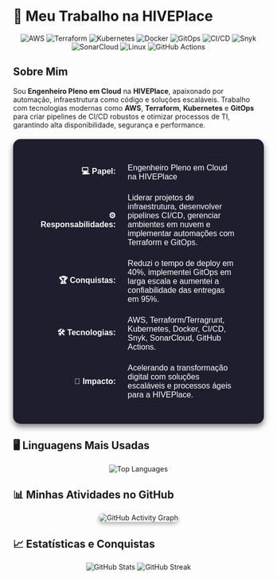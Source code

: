 # 🚀 Meu Trabalho na HIVEPlace

<!-- Badges com tecnologias e ferramentas relevantes para DevOps -->
<p align="center">
  <img src="https://img.shields.io/badge/AWS-232F3E?style=for-the-badge&logo=amazon-aws&logoColor=white" alt="AWS" />
  <img src="https://img.shields.io/badge/Terraform-7B42BC?style=for-the-badge&logo=terraform&logoColor=white" alt="Terraform" />
  <img src="https://img.shields.io/badge/Kubernetes-326CE5?style=for-the-badge&logo=kubernetes&logoColor=white" alt="Kubernetes" />
  <img src="https://img.shields.io/badge/Docker-2496ED?style=for-the-badge&logo=docker&logoColor=white" alt="Docker" />
  <img src="https://img.shields.io/badge/GitOps-000000?style=for-the-badge&logo=git&logoColor=white" alt="GitOps" />
  <img src="https://img.shields.io/badge/CI%2FCD-FF69B4?style=for-the-badge&logo=github-actions&logoColor=white" alt="CI/CD" />
  <img src="https://img.shields.io/badge/Snyk-4C0A7B?style=for-the-badge&logo=snyk&logoColor=white" alt="Snyk" />
  <img src="https://img.shields.io/badge/SonarCloud-F3702A?style=for-the-badge&logo=sonarcloud&logoColor=white" alt="SonarCloud" />
  <img src="https://img.shields.io/badge/Linux-FCC624?style=for-the-badge&logo=linux&logoColor=black" alt="Linux" />
  <img src="https://img.shields.io/badge/GitHub_Actions-2088FF?style=for-the-badge&logo=github-actions&logoColor=white" alt="GitHub Actions" />
</p>

<!-- Título e resumo -->
## Sobre Mim
Sou **Engenheiro Pleno em Cloud** na **HIVEPlace**, apaixonado por automação, infraestrutura como código e soluções escaláveis. Trabalho com tecnologias modernas como **AWS**, **Terraform**, **Kubernetes** e **GitOps** para criar pipelines de CI/CD robustos e otimizar processos de TI, garantindo alta disponibilidade, segurança e performance.

<!-- Tabela estilizada com fundo escuro e sombra -->
<div align="center" style="padding: 20px; background: #1e1e2f; border-radius: 15px; box-shadow: 0 6px 12px rgba(0, 0, 0, 0.5); margin: 20px 0;">
  <table align="center" style="width: 90%; max-width: 900px; color: #ffffff; font-family: Arial, sans-serif;">
    <tr>
      <td style="padding: 12px; text-align: right; width: 30%;"><strong>💻 Papel:</strong></td>
      <td style="padding: 12px;">Engenheiro Pleno em Cloud na HIVEPlace</td>
    </tr>
    <tr>
      <td style="padding: 12px; text-align: right;"><strong>⚙️ Responsabilidades:</strong></td>
      <td style="padding: 12px;">Liderar projetos de infraestrutura, desenvolver pipelines CI/CD, gerenciar ambientes em nuvem e implementar automações com Terraform e GitOps.</td>
    </tr>
    <tr>
      <td style="padding: 12px; text-align: right;"><strong>🏆 Conquistas:</strong></td>
      <td style="padding: 12px;">Reduzi o tempo de deploy em 40%, implementei GitOps em larga escala e aumentei a confiabilidade das entregas em 95%.</td>
    </tr>
    <tr>
      <td style="padding: 12px; text-align: right;"><strong>🛠️ Tecnologias:</strong></td>
      <td style="padding: 12px;">AWS, Terraform/Terragrunt, Kubernetes, Docker, CI/CD, Snyk, SonarCloud, GitHub Actions.</td>
    </tr>
    <tr>
      <td style="padding: 12px; text-align: right;"><strong>🌟 Impacto:</strong></td>
      <td style="padding: 12px;">Acelerando a transformação digital com soluções escaláveis e processos ágeis para a HIVEPlace.</td>
    </tr>
  </table>
</div>

<!-- Linguagens mais usadas (dinâmico via GitHub Stats) -->
## 🖥️ Linguagens Mais Usadas
<p align="center">
  <img src="https://github-readme-stats.vercel.app/api/top-langs/?username=markdavishive&layout=compact&theme=dracula&hide_border=true&langs_count=6" alt="Top Languages" />
</p>

<!-- Gráfico de atividades -->
## 📊 Minhas Atividades no GitHub
<div align="center">
  <img src="https://github-readme-activity-graph.vercel.app/graph?username=markdavishive&theme=dracula&hide_border=true&area=true" alt="GitHub Activity Graph" style="max-width: 100%; border-radius: 10px; box-shadow: 0 4px 8px rgba(0, 0, 0, 0.3);">
</div>

<!-- Stats adicionais -->
## 📈 Estatísticas e Conquistas
<p align="center">
  <img src="https://github-readme-stats.vercel.app/api?username=markdavishive&show_icons=true&theme=radical&hide_border=true&count_private=true" alt="GitHub Stats" />
  <img src="https://github-readme-streak-stats.herokuapp.com/?user=markdavishive&theme=radical&hide_border=true" alt="GitHub Streak" />
</p>
